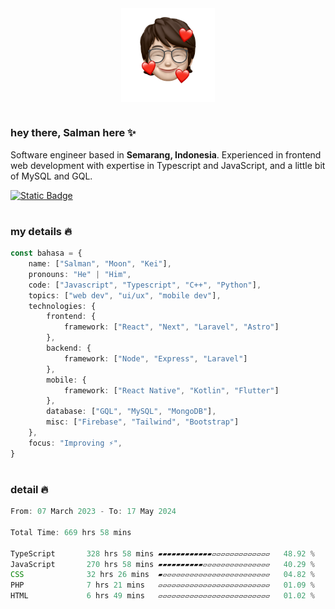 <div align="center" style="display: flex; justify-content: center;">
    <img align="center" src="./public/Bitmoji.png" alt="Bitmoji" style="width: 150px;">
</div>

#

### hey there, Salman here ✨

Software engineer based in **Semarang, Indonesia**. Experienced in frontend web development with expertise in Typescript and JavaScript, and a little bit of MySQL and GQL.

<a href="https://drive.google.com/drive/folders/1SvRkcbxKS97ceLUn1lgBP56DQfzt-FIu?usp=sharing" target="_blank">![Static Badge](https://img.shields.io/badge/resume-white?style=for-the-badge)</a>

#

### my details 🔥

```typescript
const bahasa = {
    name: ["Salman", "Moon", "Kei"],
    pronouns: "He" | "Him",
    code: ["Javascript", "Typescript", "C++", "Python"],
    topics: ["web dev", "ui/ux", "mobile dev"],
    technologies: {
        frontend: {
            framework: ["React", "Next", "Laravel", "Astro"]
        },
        backend: {
            framework: ["Node", "Express", "Laravel"]
        },
        mobile: {
            framework: ["React Native", "Kotlin", "Flutter"]
        },
        database: ["GQL", "MySQL", "MongoDB"],
        misc: ["Firebase", "Tailwind", "Bootstrap"]
    },
    focus: "Improving ⚡",
}
```

#

### detail 🔥

<!--START_SECTION:waka-->

```typescript
From: 07 March 2023 - To: 17 May 2024

Total Time: 669 hrs 58 mins

TypeScript       328 hrs 58 mins ▰▰▰▰▰▰▰▰▰▰▰▰▱▱▱▱▱▱▱▱▱▱▱▱▱   48.92 %
JavaScript       270 hrs 58 mins ▰▰▰▰▰▰▰▰▰▰▱▱▱▱▱▱▱▱▱▱▱▱▱▱▱   40.29 %
CSS              32 hrs 26 mins  ▰▱▱▱▱▱▱▱▱▱▱▱▱▱▱▱▱▱▱▱▱▱▱▱▱   04.82 %
PHP              7 hrs 21 mins   ▱▱▱▱▱▱▱▱▱▱▱▱▱▱▱▱▱▱▱▱▱▱▱▱▱   01.09 %
HTML             6 hrs 49 mins   ▱▱▱▱▱▱▱▱▱▱▱▱▱▱▱▱▱▱▱▱▱▱▱▱▱   01.02 %
```

<!--END_SECTION:waka-->

#
